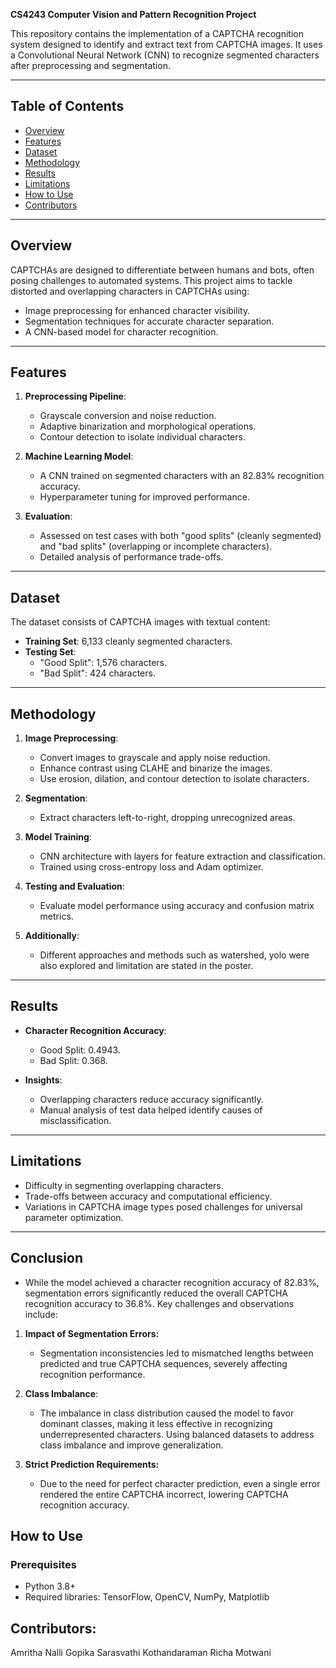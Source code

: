 **CS4243 Computer Vision and Pattern Recognition Project**  

This repository contains the implementation of a CAPTCHA recognition system designed to identify and extract text from CAPTCHA images. It uses a Convolutional Neural Network (CNN) to recognize segmented characters after preprocessing and segmentation.

---

## Table of Contents  
- [Overview](#overview)  
- [Features](#features)  
- [Dataset](#dataset)  
- [Methodology](#methodology)  
- [Results](#results)  
- [Limitations](#limitations)  
- [How to Use](#how-to-use)  
- [Contributors](#contributors)  

---

## Overview  
CAPTCHAs are designed to differentiate between humans and bots, often posing challenges to automated systems. This project aims to tackle distorted and overlapping characters in CAPTCHAs using:  
- Image preprocessing for enhanced character visibility.  
- Segmentation techniques for accurate character separation.  
- A CNN-based model for character recognition.  

---

## Features  
1. **Preprocessing Pipeline**:  
   - Grayscale conversion and noise reduction.  
   - Adaptive binarization and morphological operations.  
   - Contour detection to isolate individual characters.

2. **Machine Learning Model**:  
   - A CNN trained on segmented characters with an 82.83% recognition accuracy.  
   - Hyperparameter tuning for improved performance.  

3. **Evaluation**:  
   - Assessed on test cases with both "good splits" (cleanly segmented) and "bad splits" (overlapping or incomplete characters).  
   - Detailed analysis of performance trade-offs.  

---

## Dataset  
The dataset consists of CAPTCHA images with textual content:  
- **Training Set**: 6,133 cleanly segmented characters.  
- **Testing Set**:  
  - "Good Split": 1,576 characters.  
  - "Bad Split": 424 characters.  


---

## Methodology  
1. **Image Preprocessing**:  
   - Convert images to grayscale and apply noise reduction.  
   - Enhance contrast using CLAHE and binarize the images.  
   - Use erosion, dilation, and contour detection to isolate characters.  

2. **Segmentation**:  
   - Extract characters left-to-right, dropping unrecognized areas.  

3. **Model Training**:  
   - CNN architecture with layers for feature extraction and classification.  
   - Trained using cross-entropy loss and Adam optimizer.  

4. **Testing and Evaluation**:  
   - Evaluate model performance using accuracy and confusion matrix metrics.
  
5. **Additionally**:
   - Different approaches and methods such as watershed, yolo were also explored and limitation are stated in the poster.

---

## Results   
- **Character Recognition Accuracy**:  
  - Good Split: 0.4943.  
  - Bad Split: 0.368.  

- **Insights**:  
  - Overlapping characters reduce accuracy significantly.  
  - Manual analysis of test data helped identify causes of misclassification.
 
---

## Limitations  
- Difficulty in segmenting overlapping characters.  
- Trade-offs between accuracy and computational efficiency.  
- Variations in CAPTCHA image types posed challenges for universal parameter optimization.  

---
## Conclusion

- While the model achieved a character recognition accuracy of 82.83%, segmentation errors significantly reduced the overall CAPTCHA recognition accuracy to 36.8%. Key challenges and observations include:

1. **Impact of Segmentation Errors:**
   - Segmentation inconsistencies led to mismatched lengths between predicted and true CAPTCHA sequences, severely affecting recognition performance.

2. **Class Imbalance**:
   - The imbalance in class distribution caused the model to favor dominant classes, making it less effective in recognizing underrepresented characters. Using balanced datasets to address class imbalance and improve generalization.

3. **Strict Prediction Requirements:**
   - Due to the need for perfect character prediction, even a single error rendered the entire CAPTCHA incorrect, lowering CAPTCHA recognition accuracy.


## How to Use  
### Prerequisites  
- Python 3.8+  
- Required libraries: TensorFlow, OpenCV, NumPy, Matplotlib  


## Contributors:
Amritha Nalli
Gopika Sarasvathi Kothandaraman
Richa Motwani
